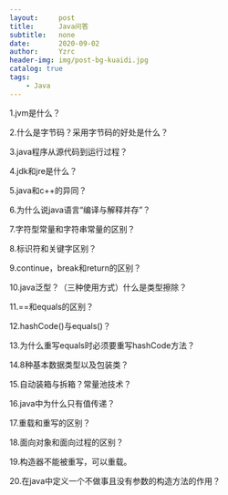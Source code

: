 ```yaml
---
layout:     post
title:      Java问答
subtitle:   none
date:       2020-09-02
author:     Yzrc
header-img: img/post-bg-kuaidi.jpg
catalog: true
tags:
    - Java
---
```


1.jvm是什么？

2.什么是字节码？采用字节码的好处是什么？

3.java程序从源代码到运行过程？

4.jdk和jre是什么？

5.java和c++的异同？

6.为什么说java语言“编译与解释并存”？

7.字符型常量和字符串常量的区别？

8.标识符和关键字区别？

9.continue，break和return的区别？

10.java泛型？（三种使用方式）什么是类型擦除？

11.==和equals的区别？

12.hashCode()与equals()？

13.为什么重写equals时必须要重写hashCode方法？

14.8种基本数据类型以及包装类？

15.自动装箱与拆箱？常量池技术？

16.java中为什么只有值传递？

17.重载和重写的区别？

18.面向对象和面向过程的区别？

19.构造器不能被重写，可以重载。

20.在java中定义一个不做事且没有参数的构造方法的作用？

